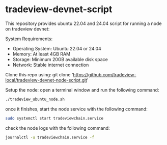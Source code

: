 # tradeview-devnet-script

This repository provides ubuntu 22.04 and 24.04 script for running a node on tradeview devnet:

System Requirements:

- Operating System: Ubuntu 22.04 or 24.04
- Memory: At least 4GB RAM
- Storage: Minimum 20GB available disk space
- Network: Stable internet connection

Clone this repo using:
git clone '<https://github.com/tradeview-local/tradeview-devnet-node-script.git>'

Setup the node:
open a terminal window and run the following command:

```bash
./tradeview_ubuntu_node.sh
```

once it finishes, start the node service with the following command:

```bash
sudo systemctl start tradeviewchain.service
```

check the node logs with the following command:

```bash
journalctl -u tradeviewchain.service -f
```
